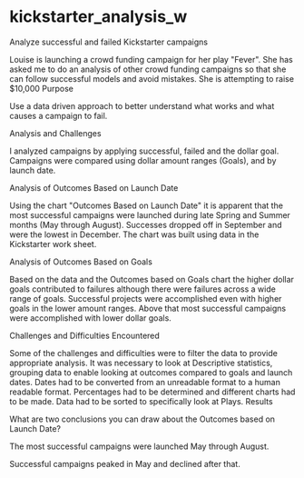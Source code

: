 # kickstarter_analysis_w
Analyze successful and failed Kickstarter campaigns

Louise is launching a crowd funding campaign for her play "Fever". She has asked me to do an analysis of other crowd funding campaigns so that she can follow successful models and avoid mistakes. She is attempting to raise $10,000 Purpose

Use a data driven approach to better understand what works and what causes a campaign to fail.

Analysis and Challenges

I analyzed campaigns by applying successful, failed and the dollar goal. Campaigns were compared using dollar amount ranges (Goals), and by launch date.

Analysis of Outcomes Based on Launch Date

Using the chart "Outcomes Based on Launch Date" it is apparent that the most successful campaigns were launched during late Spring and Summer months (May through August). Successes dropped off in September and were the lowest in December. The chart was built using data in the Kickstarter work sheet. 

Analysis of Outcomes Based on Goals

Based on the data and the Outcomes based on Goals chart the higher dollar goals contributed to failures although there were failures across a wide range of goals. Successful projects were accomplished even with higher goals in the lower amount ranges. 
Above that most successful campaigns were accomplished with lower dollar goals. 

Challenges and Difficulties Encountered

Some of the challenges and difficulties were to filter the data to provide appropriate analysis. It was necessary to look at Descriptive statistics, grouping data to enable looking at outcomes compared to goals and launch dates. Dates had to be converted from an unreadable format to a human readable format. Percentages had to be determined and different charts had to be made. Data had to be sorted to specifically look at Plays. Results

What are two conclusions you can draw about the Outcomes based on Launch Date?

The most successful campaigns were launched May through August.

Successful campaigns peaked in May and declined after that.
